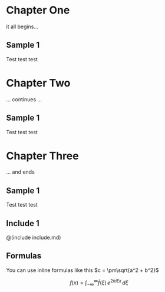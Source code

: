 # Chapter One
it all begins...

## Sample 1
Test test test

# Chapter Two
... continues ...

## Sample 1
Test test test

# Chapter Three
... and ends

## Sample 1
Test test test

## Include 1
@(include include.md)

## Formulas

You can use inline formulas like this $c = \pm\sqrt{a^2 + b^2}$

$$
f(x) = \int_{-\infty}^\infty\hat f(\xi)\,e^{2 \pi i \xi x}\,d\xi
$$